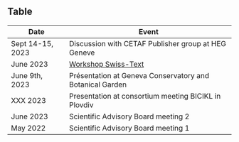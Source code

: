 ## Table

| Date | Event |
| ------ | ----------- |
| Sept 14-15, 2023 | Discussion with CETAF Publisher group at HEG Geneve |
| June 2023 | [Workshop Swiss-Text](https://biodiversity.text-analytics.ch/)|
| June  9th, 2023 | Présentation at Geneva Conservatory and Botanical Garden |
| XXX 2023 | Presentation at consortium meeting BICIKL in Plovdiv |
| June 2023 | Scientific Advisory Board meeting 2 |
| May 2022 | Scientific Advisory Board meeting 1 | TEST TEST